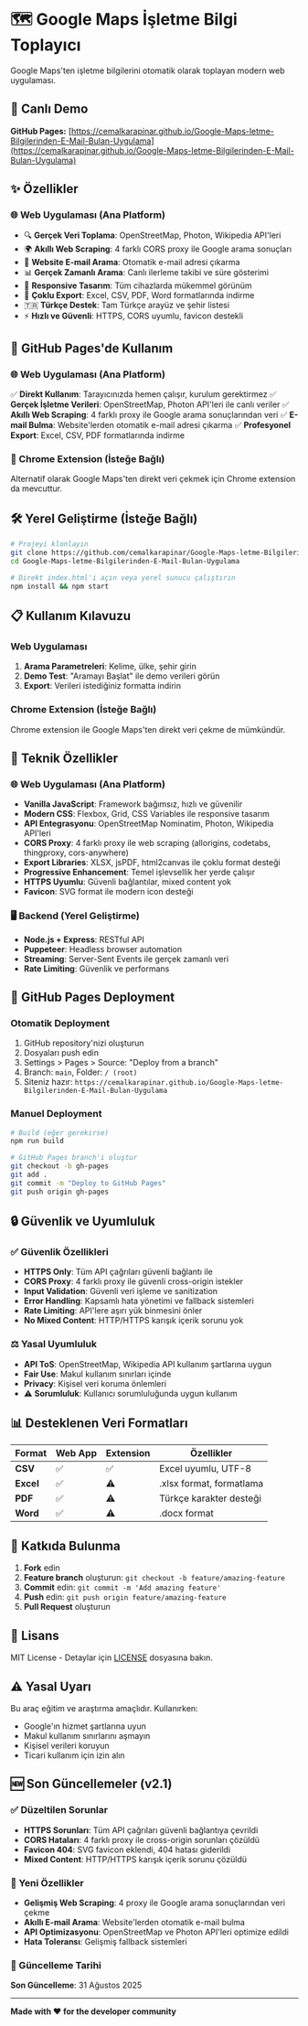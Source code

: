# 🗺️ Google Maps İşletme Bilgi Toplayıcı

Google Maps'ten işletme bilgilerini otomatik olarak toplayan modern web uygulaması.

## 🚀 Canlı Demo

**GitHub Pages:** [https://cemalkarapinar.github.io/Google-Maps-letme-Bilgilerinden-E-Mail-Bulan-Uygulama](https://cemalkarapinar.github.io/Google-Maps-letme-Bilgilerinden-E-Mail-Bulan-Uygulama)

## ✨ Özellikler

### 🌐 Web Uygulaması (Ana Platform)
- 🔍 **Gerçek Veri Toplama**: OpenStreetMap, Photon, Wikipedia API'leri
- 🌍 **Akıllı Web Scraping**: 4 farklı CORS proxy ile Google arama sonuçları
- 📧 **Website E-mail Arama**: Otomatik e-mail adresi çıkarma
- 📊 **Gerçek Zamanlı Arama**: Canlı ilerleme takibi ve süre gösterimi
- 📱 **Responsive Tasarım**: Tüm cihazlarda mükemmel görünüm
- 📄 **Çoklu Export**: Excel, CSV, PDF, Word formatlarında indirme
- 🇹🇷 **Türkçe Destek**: Tam Türkçe arayüz ve şehir listesi
- ⚡ **Hızlı ve Güvenli**: HTTPS, CORS uyumlu, favicon destekli



## 🎯 GitHub Pages'de Kullanım

### 🌐 Web Uygulaması (Ana Platform)
✅ **Direkt Kullanım**: Tarayıcınızda hemen çalışır, kurulum gerektirmez
✅ **Gerçek İşletme Verileri**: OpenStreetMap, Photon API'leri ile canlı veriler
✅ **Akıllı Web Scraping**: 4 farklı proxy ile Google arama sonuçlarından veri
✅ **E-mail Bulma**: Website'lerden otomatik e-mail adresi çıkarma
✅ **Profesyonel Export**: Excel, CSV, PDF formatlarında indirme

### 🔧 Chrome Extension (İsteğe Bağlı)
Alternatif olarak Google Maps'ten direkt veri çekmek için Chrome extension da mevcuttur.

## 🛠️ Yerel Geliştirme (İsteğe Bağlı)

```bash
# Projeyi klonlayın
git clone https://github.com/cemalkarapinar/Google-Maps-letme-Bilgilerinden-E-Mail-Bulan-Uygulama.git
cd Google-Maps-letme-Bilgilerinden-E-Mail-Bulan-Uygulama

# Direkt index.html'i açın veya yerel sunucu çalıştırın
npm install && npm start
```

## 📋 Kullanım Kılavuzu

### Web Uygulaması
1. **Arama Parametreleri**: Kelime, ülke, şehir girin
2. **Demo Test**: "Aramayı Başlat" ile demo verileri görün
3. **Export**: Verileri istediğiniz formatta indirin

### Chrome Extension (İsteğe Bağlı)
Chrome extension ile Google Maps'ten direkt veri çekme de mümkündür.

## 🔧 Teknik Özellikler

### 🌐 Web Uygulaması (Ana Platform)
- **Vanilla JavaScript**: Framework bağımsız, hızlı ve güvenilir
- **Modern CSS**: Flexbox, Grid, CSS Variables ile responsive tasarım
- **API Entegrasyonu**: OpenStreetMap Nominatim, Photon, Wikipedia API'leri
- **CORS Proxy**: 4 farklı proxy ile web scraping (allorigins, codetabs, thingproxy, cors-anywhere)
- **Export Libraries**: XLSX, jsPDF, html2canvas ile çoklu format desteği
- **Progressive Enhancement**: Temel işlevsellik her yerde çalışır
- **HTTPS Uyumlu**: Güvenli bağlantılar, mixed content yok
- **Favicon**: SVG format ile modern icon desteği



### 🖥️ Backend (Yerel Geliştirme)
- **Node.js + Express**: RESTful API
- **Puppeteer**: Headless browser automation
- **Streaming**: Server-Sent Events ile gerçek zamanlı veri
- **Rate Limiting**: Güvenlik ve performans

## 🌟 GitHub Pages Deployment

### Otomatik Deployment
1. GitHub repository'nizi oluşturun
2. Dosyaları push edin
3. Settings > Pages > Source: "Deploy from a branch"
4. Branch: `main`, Folder: `/ (root)`
5. Siteniz hazır: `https://cemalkarapinar.github.io/Google-Maps-letme-Bilgilerinden-E-Mail-Bulan-Uygulama`

### Manuel Deployment
```bash
# Build (eğer gerekirse)
npm run build

# GitHub Pages branch'i oluştur
git checkout -b gh-pages
git add .
git commit -m "Deploy to GitHub Pages"
git push origin gh-pages
```

## 🔒 Güvenlik ve Uyumluluk

### ✅ Güvenlik Özellikleri
- **HTTPS Only**: Tüm API çağrıları güvenli bağlantı ile
- **CORS Proxy**: 4 farklı proxy ile güvenli cross-origin istekler
- **Input Validation**: Güvenli veri işleme ve sanitization
- **Error Handling**: Kapsamlı hata yönetimi ve fallback sistemleri
- **Rate Limiting**: API'lere aşırı yük binmesini önler
- **No Mixed Content**: HTTP/HTTPS karışık içerik sorunu yok

### ⚖️ Yasal Uyumluluk
- **API ToS**: OpenStreetMap, Wikipedia API kullanım şartlarına uygun
- **Fair Use**: Makul kullanım sınırları içinde
- **Privacy**: Kişisel veri koruma önlemleri
- ⚠️ **Sorumluluk**: Kullanıcı sorumluluğunda uygun kullanım

## 📊 Desteklenen Veri Formatları

| Format | Web App | Extension | Özellikler |
|--------|---------|-----------|------------|
| **CSV** | ✅ | ✅ | Excel uyumlu, UTF-8 |
| **Excel** | ✅ | ⚠️ | .xlsx format, formatlama |
| **PDF** | ✅ | ⚠️ | Türkçe karakter desteği |
| **Word** | ✅ | ⚠️ | .docx format |

## 🤝 Katkıda Bulunma

1. **Fork** edin
2. **Feature branch** oluşturun: `git checkout -b feature/amazing-feature`
3. **Commit** edin: `git commit -m 'Add amazing feature'`
4. **Push** edin: `git push origin feature/amazing-feature`
5. **Pull Request** oluşturun

## 📄 Lisans

MIT License - Detaylar için [LICENSE](LICENSE) dosyasına bakın.

## ⚠️ Yasal Uyarı

Bu araç eğitim ve araştırma amaçlıdır. Kullanırken:
- Google'ın hizmet şartlarına uyun
- Makul kullanım sınırlarını aşmayın
- Kişisel verileri koruyun
- Ticari kullanım için izin alın

## 🆕 Son Güncellemeler (v2.1)

### ✅ Düzeltilen Sorunlar
- **HTTPS Sorunları**: Tüm API çağrıları güvenli bağlantıya çevrildi
- **CORS Hataları**: 4 farklı proxy ile cross-origin sorunları çözüldü
- **Favicon 404**: SVG favicon eklendi, 404 hatası giderildi
- **Mixed Content**: HTTP/HTTPS karışık içerik sorunu çözüldü

### 🚀 Yeni Özellikler
- **Gelişmiş Web Scraping**: 4 proxy ile Google arama sonuçlarından veri çekme
- **Akıllı E-mail Arama**: Website'lerden otomatik e-mail bulma
- **API Optimizasyonu**: OpenStreetMap ve Photon API'leri optimize edildi
- **Hata Toleransı**: Gelişmiş fallback sistemleri

### 📅 Güncelleme Tarihi
**Son Güncelleme**: 31 Ağustos 2025

---

**Made with ❤️ for the developer community**